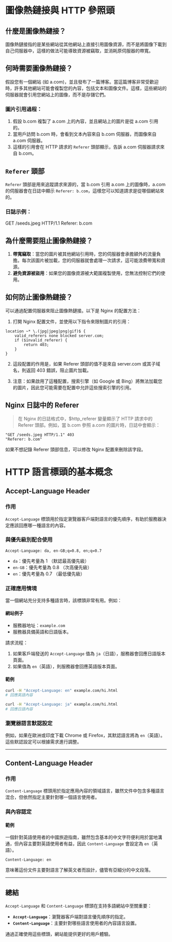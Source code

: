 # 圖像熱鏈接與 HTTP 參照頭

## 什麼是圖像熱鏈接？

圖像熱鏈接指的是某些網站從其他網站上直接引用圖像資源，而不是將圖像下載到自己伺服器中，這樣的做法可能導致資源被竊取，並消耗原伺服器的帶寬。

## 何時需要圖像熱鏈接？

假設您有一個網站 (如 a.com)，並且發布了一篇博客。當這篇博客非常受歡迎時，許多其他網站可能會複製您的內容，包括文本和圖像文件。這樣，這些網站的伺服器就會引用您網站上的圖像，而不是存儲它們。

### 圖片引用過程：

1. 假設 b.com 複製了 a.com 上的內容，並且網站上的圖片是從 a.com 引用的。
2. 當用戶訪問 b.com 時，會看到文本內容來自 b.com 伺服器，而圖像來自 a.com 伺服器。
3. 這樣的引用會在 HTTP 請求的 `Referer` 頭部顯示，告訴 a.com 伺服器請求來自 b.com。

## `Referer` 頭部

`Referer` 頭部是用來追蹤請求來源的，當 b.com 引用 a.com 上的圖像時，a.com 的伺服器會在日誌中顯示 `Referer: b.com`，這樣您可以知道請求是從哪個網站來的。

### 日誌示例：

GET /seeds.jpeg HTTP/1.1 Referer: b.com


## 為什麼需要阻止圖像熱鏈接？

1. **帶寬竊取**：當您的圖片被其他網站引用時，您的伺服器會承擔額外的流量負擔。每次該圖片被加載，您的伺服器就會處理一次請求，這可能浪費帶寬和資源。
2. **避免資源被盜用**：如果您的圖像資源被大範圍複製使用，您無法控制它們的使用。

## 如何防止圖像熱鏈接？

可以通過配置伺服器來阻止圖像熱鏈接。以下是 Nginx 的配置方法：

1. 打開 Nginx 配置文件，並使用以下指令來限制圖片的引用：

```nginx
location ~* \.(jpg|jpeg|png|gif)$ {
    valid_referers none blocked server.com;
    if ($invalid_referer) {
        return 403;
    }
}
```

2. 這段配置的作用是，如果 Referer 頭部的值不是來自 server.com 或其子域名，則返回 403 錯誤，阻止圖片加載。

3. 注意：如果啟用了這種配置，搜索引擎（如 Google 或 Bing）將無法加載您的圖片，因此您可能需要在配置中允許這些搜索引擎的引用。


## Nginx 日誌中的 Referer
> 在 Nginx 的日誌格式中，$http_referer 變量顯示了 HTTP 請求中的 Referer 頭部。例如，當 b.com 參照 a.com 的圖片時，日誌中會顯示：

```
"GET /seeds.jpeg HTTP/1.1" 403
"Referer: b.com"
```
如果不想記錄 Referer 頭部信息，可以修改 Nginx 配置來刪除該字段。


# HTTP 語言標頭的基本概念

## Accept-Language Header

### 作用
`Accept-Language` 標頭用於指定瀏覽器客戶端對語言的優先順序，有助於服務器決定應該回應哪一種語言的內容。

### 與優先級別配合使用

```http
Accept-Language: da, en-GB;q=0.8, en;q=0.7
```
- `da`：優先考量為 1 （默認最高優先級）
- `en-GB`：優先考量為 0.8 （次高優先級）
- `en`：優先考量為 0.7 （最低優先級）

### 正確應用情境

當一個網站充分支持多種語言時，該標頭非常有用。例如：

#### 網站例子
- 服務器地址：`example.com`
- 服務器具備英語和日語版本。

請求流程：
1. 如果客戶端發送的 `Accept-Language` 值為 `ja`（日語），服務器會回應日語版本頁面。
2. 如果值為 `en`（英語），則服務器會回應英語版本頁面。

#### 範例

```bash
curl -H "Accept-Language: en" example.com/hi.html
# 回應英語內容
```

```bash
curl -H "Accept-Language: ja" example.com/hi.html
# 回應日語內容
```

### 瀏覽器語言默認設定

例如，如果在歐洲或印度下載 Chrome 或 Firefox，其默認語言將為 `en`（英語）。這些默認設定可以根據需求進行調整。

---

## Content-Language Header

### 作用

`Content-Language` 標頭用於指定應用內容的領域語言，雖然文件中包含多種語言混合，但依然指定主要針對哪一個語言使用者。

### 與內容認定

#### 範例

一個針對英語使用者的中國旅遊指南，雖然包含基本的中文字符便利用於當地溝通，但內容主要對英語使用者有益，因此 `Content-Language` 會設定為 `en`（英語）。

```http
Content-Language: en
```

意味著這份文件主要對語言了解英文者而設計，儘管有亞細分的中文段落。

---

## 總結

`Accept-Language` 和 `Content-Language` 標頭在支持多語網站中至關重要：
- **`Accept-Language`**：瀏覽器客戶端對語言優先順序的指定。
- **`Content-Language`**：主要針對哪些語言使用者的內容語言設置。

通過正確使用這些標頭，網站能提供更好的用戶體驗。

